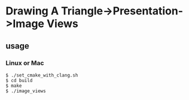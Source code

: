 # Drawing A Triangle->Presentation->Image Views
## usage
### Linux or Mac
```
$ ./set_cmake_with_clang.sh
$ cd build
$ make
$ ./image_views
```
